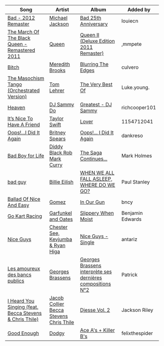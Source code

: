 | Song | Artist | Album | Added by |
|-|-|-|-|
| [Bad - 2012 Remaster](https://open.spotify.com/track/5lWFrW5T3JtxVCLDb7etPu) | [Michael Jackson](https://open.spotify.com/artist/3fMbdgg4jU18AjLCKBhRSm) | [Bad 25th Anniversary](https://open.spotify.com/album/24TAupSNVWSAHL0R7n71vm) | louiecn |
| [The March Of The Black Queen - Remastered 2011](https://open.spotify.com/track/7h360CLGnW68EYvKPSoQOb) | [Queen](https://open.spotify.com/artist/1dfeR4HaWDbWqFHLkxsg1d) | [Queen II (Deluxe Edition 2011 Remaster)](https://open.spotify.com/album/48MhNEYxMJvcBbqz85UTQP) | ,mmpete |
| [Bitch](https://open.spotify.com/track/3i6qNxyVgIdUZTTi5m25EM) | [Meredith Brooks](https://open.spotify.com/artist/2QmLFuIDtNDmmJY3OtvinN) | [Blurring The Edges](https://open.spotify.com/album/56viTB3cu7FbFwAWDctRz1) | culvero |
| [The Masochism Tango (Orchestrated Version)](https://open.spotify.com/track/1oY6H38BrBj3lPpIl4ztXP) | [Tom Lehrer](https://open.spotify.com/artist/5iNvbRVX9W8t1RpD2SHpAO) | [The Very Best Of](https://open.spotify.com/album/4Iuc4sYkVz05xnO4tXHLMx) | Luke.young. |
| [Heaven](https://open.spotify.com/track/5M2LFOy2TvzBVU5KCd6N8v) | [DJ Sammy](https://open.spotify.com/artist/4z4m1P0iX2nRSPDBEZ8LBT)<br>[Do](https://open.spotify.com/artist/7sQECgfT3RtfL0RZWK63Wg) | [Greatest - DJ Sammy](https://open.spotify.com/album/0AfxLyEBIIa3SuRsQl6nvL) | richcooper101 |
| [It’s Nice To Have A Friend](https://open.spotify.com/track/1SmiQ65iSAbPto6gPFlBYm) | [Taylor Swift](https://open.spotify.com/artist/06HL4z0CvFAxyc27GXpf02) | [Lover](https://open.spotify.com/album/1NAmidJlEaVgA3MpcPFYGq) | 1154712041 |
| [Oops!...I Did It Again](https://open.spotify.com/track/6naxalmIoLFWR0siv8dnQQ) | [Britney Spears](https://open.spotify.com/artist/26dSoYclwsYLMAKD3tpOr4) | [Oops!... I Did It Again](https://open.spotify.com/album/5PmgtkodFl2Om3hMXONDll) | dankreso |
| [Bad Boy for Life](https://open.spotify.com/track/2eOuL8KesslTLQERQPu11D) | [Diddy](https://open.spotify.com/artist/59wfkuBoNyhDMQGCljbUbA)<br>[Black Rob](https://open.spotify.com/artist/1QPZhx0asYTBxD5RDqfU49)<br>[Mark Curry](https://open.spotify.com/artist/20N6dS0vq9kMWXUqEkFrBA) | [The Saga Continues...](https://open.spotify.com/album/28BrFxsnBMjN689hOuf1jv) | Mark Holmes |
| [bad guy](https://open.spotify.com/track/2Fxmhks0bxGSBdJ92vM42m) | [Billie Eilish](https://open.spotify.com/artist/6qqNVTkY8uBg9cP3Jd7DAH) | [WHEN WE ALL FALL ASLEEP, WHERE DO WE GO?](https://open.spotify.com/album/0S0KGZnfBGSIssfF54WSJh) | Paul Stanley |
| [Ballad Of Nice And Easy](https://open.spotify.com/track/0MAaeTOKtpVy3l3SoMFOg8) | [Gomez](https://open.spotify.com/artist/4zPGlyitRvJo7iz6OKlETa) | [In Our Gun](https://open.spotify.com/album/724iWCsZxqlPQdS8KefYKh) | bncy |
| [Go Kart Racing](https://open.spotify.com/track/54kHz1KSkdLb7UnJgIVQiS) | [Garfunkel and Oates](https://open.spotify.com/artist/2wZcAibn3pVsNvp95HQx8n) | [Slippery When Moist](https://open.spotify.com/album/1eXfIK4tvZ9hQLlwdWe2dI) | Benjamin Edwards |
| [Nice Guys](https://open.spotify.com/track/2zSKv1vA08xkdYlSEpYe1L) | [Chester See, Kevjumba & Ryan Higa](https://open.spotify.com/artist/2FDfzO5cBND4xwy6ZvVFCm) | [Nice Guys - Single](https://open.spotify.com/album/0F81RMd39jLgkLlP6iot8d) | antariz |
| [Les amoureux des bancs publics](https://open.spotify.com/track/7y2O28y2I9rnmol5RjSG8D) | [Georges Brassens](https://open.spotify.com/artist/5UWyW1PcEM8coxeqg3RIHr) | [Georges Brassens interprète ses dernières compositions N°2](https://open.spotify.com/album/5riAtczpXYojWiT1G6f0O0) | Patrick |
| [I Heard You Singing (feat. Becca Stevens & Chris Thile)](https://open.spotify.com/track/6AEYJSl89zOrlcta65d5y5) | [Jacob Collier](https://open.spotify.com/artist/0QWrMNukfcVOmgEU0FEDyD)<br>[Becca Stevens](https://open.spotify.com/artist/0Sh2X6e3JerGnyEF0vDgbk)<br>[Chris Thile](https://open.spotify.com/artist/1dyGPAYZZHHW6WIqwKN5QF) | [Djesse Vol. 2](https://open.spotify.com/album/3zNi5dCpkbm4zv7h1vGOMy) | Jackson Riley |
| [Good Enough](https://open.spotify.com/track/2odAJrD8IL4FNwRlbDynH9) | [Dodgy](https://open.spotify.com/artist/1dekSPU23UC5hw5b8Uxk9W) | [Ace A's + Killer B's](https://open.spotify.com/album/4YPpC6s1gbCDKI2Ikwl43s) | felixthespider |